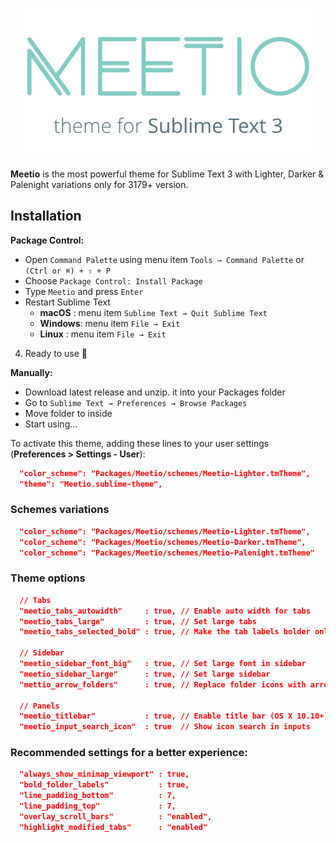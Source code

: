 <p align="center"><img src="public/meetio.png" width="480"/></p>

**Meetio** is the most powerful theme for Sublime Text 3 with Lighter, Darker & Palenight variations only for 3179+ version.

## Installation

**Package Control:**
 - Open `Command Palette` using menu item `Tools → Command Palette` or `(Ctrl or ⌘) + ⇧ + P`
 - Choose `Package Control: Install Package`
 - Type `Meetio` and press `Enter`
 - Restart Sublime Text
    - **macOS** : menu item `Sublime Text → Quit Sublime Text`
    - **Windows**: menu item `File → Exit`
    - **Linux** : menu item `File → Exit`

4. Ready to use 🎉

**Manually:**
 - Download latest release and unzip. it into your Packages folder
 - Go to `Sublime Text → Preferences → Browse Packages`
 - Move folder to inside
 - Start using...

To activate this theme, adding these lines to your user settings (**Preferences > Settings - User**):

```json
  "color_scheme": "Packages/Meetio/schemes/Meetio-Lighter.tmTheme",
  "theme": "Meetio.sublime-theme",
```

### Schemes variations

```json
  "color_scheme": "Packages/Meetio/schemes/Meetio-Lighter.tmTheme",
  "color_scheme": "Packages/Meetio/schemes/Meetio-Darker.tmTheme",
  "color_scheme": "Packages/Meetio/schemes/Meetio-Palenight.tmTheme"
```

### Theme options

```json
  // Tabs
  "meetio_tabs_autowidth"     : true, // Enable auto width for tabs
  "meetio_tabs_large"         : true, // Set large tabs
  "meetio_tabs_selected_bold" : true, // Make the tab labels bolder only in selected

  // Sidebar
  "meetio_sidebar_font_big"   : true, // Set large font in sidebar
  "meetio_sidebar_large"      : true, // Set large sidebar
  "mettio_arrow_folders"      : true, // Replace folder icons with arrows

  // Panels
  "meetio_titlebar"           : true, // Enable title bar (OS X 10.10+)
  "meetio_input_search_icon"  : true  // Show icon search in inputs
```

### Recommended settings for a better experience:

```json
  "always_show_minimap_viewport" : true,
  "bold_folder_labels"           : true,
  "line_padding_bottom"          : 7,
  "line_padding_top"             : 7,
  "overlay_scroll_bars"          : "enabled",
  "highlight_modified_tabs"      : "enabled"
```
